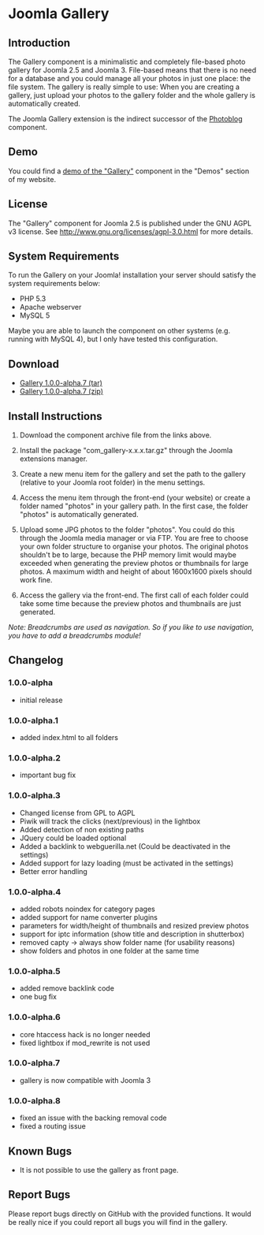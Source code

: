 # Joomla Gallery

## Introduction

The Gallery component is a minimalistic and completely file-based photo gallery for Joomla 2.5 and Joomla 3. File-based means that there is no need for a database and you could manage all your photos in just one place: the file system. The gallery is really simple to use: When you are creating a gallery, just upload your photos to the gallery folder and the whole gallery is automatically created.

The Joomla Gallery extension is the indirect successor of the [Photoblog](https://webguerilla.net/projects/photoblog) component.

## Demo

You could find a [demo of the "Gallery"](https://webguerilla.net/demos/gallery) component in the "Demos" section of my website.

## License

The "Gallery" component for Joomla 2.5 is published under the GNU AGPL v3 license. See http://www.gnu.org/licenses/agpl-3.0.html for more details.

## System Requirements

To run the Gallery on your Joomla! installation your server should satisfy the system requirements below:

- PHP 5.3
- Apache webserver
- MySQL 5

Maybe you are able to launch the component on other systems (e.g. running with MySQL 4), but I only have tested this configuration.

## Download

- [Gallery 1.0.0-alpha.7 (tar)](https://webguerilla.net/files/gallery/com_gallery-1.0.0-alpha.7.tar.gz)
- [Gallery 1.0.0-alpha.7 (zip)](https://webguerilla.net/files/gallery/com_gallery-1.0.0-alpha.7.zip)

## Install Instructions

1. Download the component archive file from the links above.

2. Install the package "com_gallery-x.x.x.tar.gz" through the Joomla extensions manager.

3. Create a new menu item for the gallery and set the path to the gallery (relative to your Joomla root folder) in the menu settings.

4. Access the menu item through the front-end (your website) or create a folder named "photos" in your gallery path. In the first case, the folder "photos" is automatically generated.

5. Upload some JPG photos to the folder "photos". You could do this through the Joomla media manager or via FTP. You are free to choose your own folder structure to organise your photos. The original photos shouldn't be to large, because the PHP memory limit would maybe exceeded when generating the preview photos or thumbnails for large photos. A maximum width and height of about 1600x1600 pixels should work fine.

6. Access the gallery via the front-end. The first call of each folder could take some time because the preview photos and thumbnails are just generated.

*Note: Breadcrumbs are used as navigation. So if you like to use navigation, you have to add a breadcrumbs module!*

## Changelog

### 1.0.0-alpha

- initial release

### 1.0.0-alpha.1

- added index.html to all folders

### 1.0.0-alpha.2

- important bug fix

### 1.0.0-alpha.3

- Changed license from GPL to AGPL
- Piwik will track the clicks (next/previous) in the lightbox
- Added detection of non existing paths
- JQuery could be loaded optional
- Added a backlink to webguerilla.net (Could be deactivated in the settings)
- Added support for lazy loading (must be activated in the settings)
- Better error handling

### 1.0.0-alpha.4

- added robots noindex for category pages
- added support for name converter plugins
- parameters for width/height of thumbnails and resized preview photos
- support for iptc information (show title and description in shutterbox)
- removed capty -> always show folder name (for usability reasons)
- show folders and photos in one folder at the same time

### 1.0.0-alpha.5

- added remove backlink code
- one bug fix

### 1.0.0-alpha.6

- core htaccess hack is no longer needed
- fixed lightbox if mod_rewrite is not used

### 1.0.0-alpha.7

- gallery is now compatible with Joomla 3

### 1.0.0-alpha.8

- fixed an issue with the backing removal code
- fixed a routing issue

## Known Bugs

- It is not possible to use the gallery as front page.

## Report Bugs

Please report bugs directly on GitHub with the provided functions. It would be really nice if you could report all bugs you will find in the gallery.
